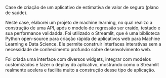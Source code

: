 Case de criação de um aplicativo de estimativa de valor de seguro (plano de saúde).

Neste case, elaborei um projeto de machine learning, no qual realizo a construção de uma API, após o modelo de regressão ser craido, testado e sua performance validadda.
Foi utilizado o Streamlit, que é uma biblioteca Python open-source para criação rápida de aplicativos web para Machine Learning e Data Science. Ele permite construir interfaces interativas sem a necessidade de conhecimento profundo sobre desenvolvimento web.

Foi criada uma interface com diversos widgets, integrar com modelos customizados e fazer o deploy do aplicativo, mostrando como o Streamlit realmente acelera e facilita muito a construção desse tipo de aplicação. 
